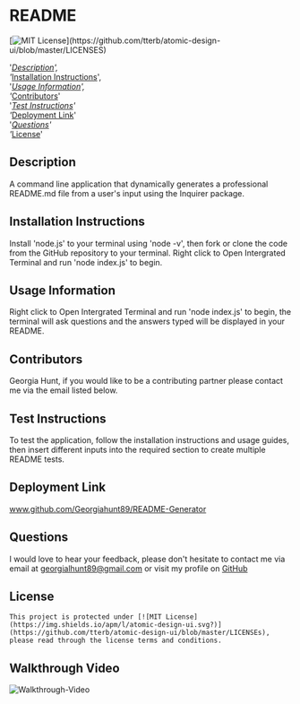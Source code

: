 
   # README
   [![MIT License](https://img.shields.io/apm/l/atomic-design-ui.svg?)](https://github.com/tterb/atomic-design-ui/blob/master/LICENSES)
        
'*[Description](#description)',<br>
'*[Installation Instructions](#installation)',<br>
'*[Usage Information](#usage)',<br>
'*[Contributors](#contributors)'<br>
'*[Test Instructions](#testing)'<br>
'*[Deployment Link](#deployment)'<br>
'*[Questions](#questions)'<br>
'*[License](#license)'<br>


   ## Description 
   A command line application that dynamically generates a professional README.md file from a user's input using the Inquirer package.

   ## Installation Instructions
   Install 'node.js' to your terminal using 'node -v', then fork or clone the code from the GitHub repository to your terminal. Right click to Open Intergrated Terminal and run 'node index.js' to begin. 

   ## Usage Information
   Right click to Open Intergrated Terminal and run 'node index.js' to begin, the terminal will ask questions and the answers typed will be displayed in your README. 

   ## Contributors
   Georgia Hunt, if you would like to be a contributing partner please contact me via the email listed below.

   ## Test Instructions
   To test the application, follow the installation instructions and usage guides, then insert different inputs into the required section to create multiple README tests. 

   ## Deployment Link
   www.github.com/Georgiahunt89/README-Generator

   ## Questions
   I would love to hear your feedback, please don't hesitate to contact me via email at [georgialhunt89@gmail.com](mailto;georgialhunt89@gmail.com) or visit my profile on [GitHub](https://github.com/georgiahunt89)
        
   ## License
    This project is protected under [![MIT License](https://img.shields.io/apm/l/atomic-design-ui.svg?)](https://github.com/tterb/atomic-design-ui/blob/master/LICENSEs), please read through the license terms and conditions.

   ## Walkthrough Video
   ![Walkthrough-Video](https://www.loom.com/share/d64d78b78b124a44a0c9ace529b73d24)

